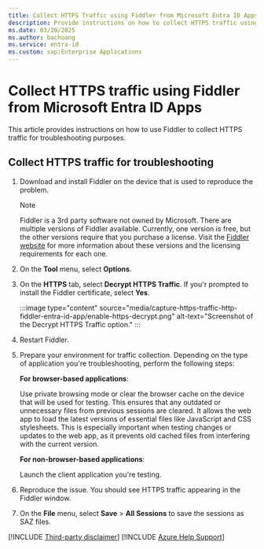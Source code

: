 ```yaml
---
title: Collect HTTPS Traffic using Fiddler from Microsoft Entra ID Apps
description: Provide instructions on how to collect HTTPS traffic using Fiddler from Microsoft Entra ID Apps
ms.date: 03/20/2025
ms.author: bachoang
ms.service: entra-id
ms.custom: sap:Enterprise Applications
---
```

# Collect HTTPS traffic using Fiddler from Microsoft Entra ID Apps

This article provides instructions on how to use Fiddler to collect HTTPS traffic for troubleshooting purposes.

## Collect HTTPS traffic for troubleshooting

1. Download and install Fiddler on the device that is used to reproduce the problem.
    > [!NOTE]
    > Fiddler is a 3rd party software not owned by Microsoft. There are multiple versions of Fiddler available. Currently, one version is free, but the other versions require that you purchase a license. Visit the [Fiddler website](https://www.telerik.com/fiddler) for more information about these versions and the licensing requirements for each one.
1. On the **Tool** menu, select **Options**.
1. On the **HTTPS** tab, select **Decrypt HTTPS Traffic**. If you'r prompted to install the Fiddler certificate, select **Yes**.

    :::image type="content" source="media/capture-https-traffic-http-fiddler-entra-id-app/enable-https-decrypt.png" alt-text="Screenshot of the Decrypt HTTPS Traffic option." :::
1. Restart Fiddler.
1. Prepare your environment for traffic collection. Depending on the type of application you're troubleshooting, perform the following steps:

    **For browser-based applications**:

    Use private browsing mode or clear the browser cache on the device that will be used for testing. This ensures that any outdated or unnecessary files from previous sessions are cleared. It allows the web app to load the latest versions of essential files like JavaScript and CSS stylesheets. This is especially important when testing changes or updates to the web app, as it prevents old cached files from interfering with the current version.

    **For non-browser-based applications**:

    Launch the client application you're testing.

1. Reproduce the issue. You should see HTTPS traffic appearing in the Fiddler window.
1. On the **File** menu, select **Save** > **All Sessions** to save the sessions as SAZ files.

[!INCLUDE [Third-party disclaimer](../../../includes/third-party-disclaimer.md)]
[!INCLUDE [Azure Help Support](../../../includes/azure-help-support.md)]
